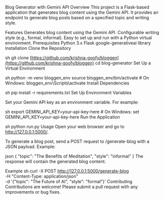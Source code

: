 Blog Generator with Gemini API
Overview
This project is a Flask-based application that generates blog content using the Gemini API. It provides an endpoint to generate blog posts based on a specified topic and writing style.

Features
Generates blog content using the Gemini API.
Configurable writing style (e.g., formal, informal).
Easy to set up and run with a Python virtual environment.
Prerequisites
Python 3.x
Flask
google-generativeai library
Installation
Clone the Repository

sh
git clone [https://github.com/krishna-goofy/bloggen](https://github.com/krishna-goofy/bloggen)
cd blog-generator
Set Up a Virtual Environment

sh
python -m venv bloggen_env
source bloggen_env/bin/activate   # On Windows: bloggen_env\Scripts\activate
Install Dependencies

sh
pip install -r requirements.txt
Set Up Environment Variables

Set your Gemini API key as an environment variable. For example:

sh
export GEMINI_API_KEY=your-api-key-here   # On Windows: set GEMINI_API_KEY=your-api-key-here
Run the Application

sh
python run.py
Usage
Open your web browser and go to http://127.0.0.1:5000/.

To generate a blog post, send a POST request to /generate-blog with a JSON payload. Example:

json
{
  "topic": "The Benefits of Meditation",
  "style": "informal"
}
The response will contain the generated blog content.

Example
sh
curl -X POST http://127.0.0.1:5000/generate-blog \
     -H "Content-Type: application/json" \
     -d '{"topic": "The Future of AI", "style": "formal"}'
Contributing
Contributions are welcome! Please submit a pull request with any improvements or bug fixes.
